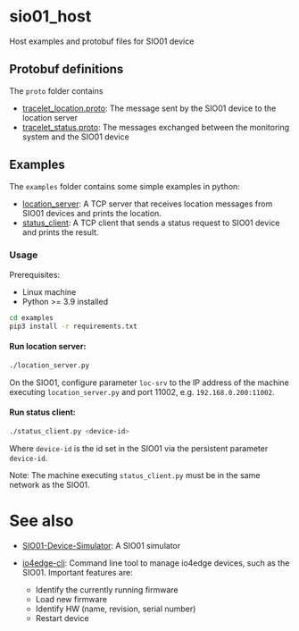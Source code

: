 # sio01_host
Host examples and protobuf files for SIO01 device

## Protobuf definitions
The `proto` folder contains
* [tracelet_location.proto](proto/tracelet_location.proto): The message sent by the SIO01 device to the location server
* [tracelet_status.proto](proto/tracelet_status.proto): The messages exchanged between the monitoring system and the SIO01 device

## Examples

The `examples` folder contains some simple examples in python:
* [location_server](examples/location_server.py): A TCP server that receives location messages from SIO01 devices and prints the location.
* [status_client](examples/status_client.py): A TCP client that sends a status request to SIO01 device and prints the result.

### Usage

Prerequisites:
* Linux machine
* Python >= 3.9 installed

```bash
cd examples
pip3 install -r requirements.txt
```

#### Run location server:
```bash
./location_server.py
```
On the SIO01, configure parameter `loc-srv` to the IP address of the machine executing `location_server.py` and port 11002, e.g. `192.168.0.200:11002`.

#### Run status client:
```bash
./status_client.py <device-id>
```
Where `device-id` is the id set in the SIO01 via the persistent parameter `device-id`.

Note: The machine executing `status_client.py` must be in the same network as the SIO01.

# See also
- [SIO01-Device-Simulator](README_DEVSIM.md): A SIO01 simulator

- [io4edge-cli](https://github.com/ci4rail/io4edge-cli): Command line tool to manage io4edge devices, such as the SIO01. Important features are:
    - Identify the currently running firmware
    - Load new firmware
    - Identify HW (name, revision, serial number)
    - Restart device
